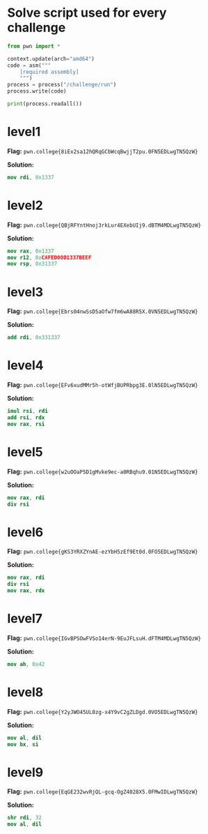 # Solve script used for every challenge

```py
from pwn import *

context.update(arch="amd64")
code = asm("""
    [required assembly]
    """)
process = process("/challenge/run")
process.write(code)

print(process.readall())
```

# level1

**Flag:** `pwn.college{8iEx2sa12hQRqGCbWcqBwjjT2pu.0FN5EDLwgTN5QzW}`

**Solution:**

```nasm
mov rdi, 0x1337
```

# level2

**Flag:** `pwn.college{QBjRFYntHnoj3rkLur4EXebUIj9.dBTM4MDLwgTN5QzW}`

**Solution:**

```nasm
mov rax, 0x1337
mov r12, 0xCAFED00D1337BEEF
mov rsp, 0x31337
```

# level3

**Flag:** `pwn.college{Ebrs04nwSsD5aOfw7fm6wA88R5X.0VN5EDLwgTN5QzW}`

**Solution:**

```nasm
add rdi, 0x331337
```

# level4

**Flag:** `pwn.college{EFv6xudMMr5h-otWfjBUPRbpg3E.0lN5EDLwgTN5QzW}`

**Solution:**

```nasm
imul rsi, rdi
add rsi, rdx
mov rax, rsi
```

# level5

**Flag:** `pwn.college{w2uOOaP5D1gMvke9ec-a0RBqhu9.01N5EDLwgTN5QzW}`

**Solution:**

```nasm
mov rax, rdi
div rsi
```

# level6

**Flag:** `pwn.college{gKS3YRXZYnAE-ezYbH5zEf9Et0d.0FO5EDLwgTN5QzW}`

**Solution:**

```nasm
mov rax, rdi
div rsi
mov rax, rdx
```

# level7

**Flag:** `pwn.college{IGvBPSOwFVSo14erN-9EuJFLsuH.dFTM4MDLwgTN5QzW}`

**Solution:**

```nasm
mov ah, 0x42
```

# level8

**Flag:** `pwn.college{Y2yJWO45UL0zg-x4Y9vC2gZLDgd.0VO5EDLwgTN5QzW}`

**Solution:**

```nasm
mov al, dil
mov bx, si
```

# level9

**Flag:** `pwn.college{EqGE232wvRjQL-gcq-OgZ4028X5.0FMwIDLwgTN5QzW}`

**Solution:**

```nasm
shr rdi, 32
mov al, dil
```
